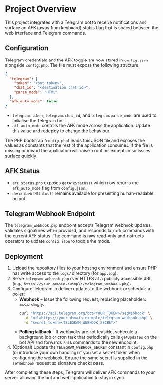 # Project Overview

This project integrates with a Telegram bot to receive notifications and surface an AFK (away from keyboard) status flag that is shared between the web interface and Telegram commands.

## Configuration

Telegram credentials and the AFK toggle are now stored in `config.json` alongside `config.php`. The file must expose the following structure:

```json
{
  "telegram": {
    "token": "<bot token>",
    "chat_id": "<destination chat id>",
    "parse_mode": "HTML"
  },
  "afk_auto_mode": false
}
```

* `telegram.token`, `telegram.chat_id`, and `telegram.parse_mode` are used to initialise the Telegram bot.
* `afk_auto_mode` controls the AFK mode across the application. Update this value and redeploy to change the behaviour.

The PHP bootstrap (`config.php`) reads this JSON file and exposes the values as constants that the rest of the application consumes. If the file is missing or invalid the application will raise a runtime exception so issues surface quickly.

## AFK Status

* `afk_status.php` exposes `getAfkStatus()` which now returns the `afk_auto_mode` flag from `config.json`.
* `describeAfkStatus()` remains available for presenting human-readable output.

## Telegram Webhook Endpoint

The `telegram_webhook.php` endpoint accepts Telegram webhook updates, validates signatures when provided, and responds to `/afk` commands with the current AFK status. The command is now read-only and instructs operators to update `config.json` to toggle the mode.

## Deployment

1. Upload the repository files to your hosting environment and ensure PHP has write access to the `logs/` directory (for `app.log`).
2. Serve `telegram_webhook.php` over HTTPS at a publicly accessible URL (e.g., `https://your-domain.example/telegram_webhook.php`).
3. Configure Telegram to deliver updates to the webhook or schedule a poller:
   * **Webhook** – Issue the following request, replacing placeholders accordingly:
     ```bash
     curl "https://api.telegram.org/bot<YOUR_TOKEN>/setWebhook" \
       -d "url=https://your-domain.example/telegram_webhook.php" \
       -d "secret_token=<TELEGRAM_WEBHOOK_SECRET>"
     ```
   * **Polling fallback** – If webhooks are not feasible, schedule a background job or cron task that periodically calls `getUpdates` on the bot API and forwards `/afk` commands to the new endpoint.
4. (Optional) Update the `TELEGRAM_WEBHOOK_SECRET` constant in `config.php` (or introduce your own handling) if you set a secret token when configuring the webhook. Ensure the same secret is supplied in the `setWebhook` request so signature checks pass.

After completing these steps, Telegram will deliver AFK commands to your server, allowing the bot and web application to stay in sync.
